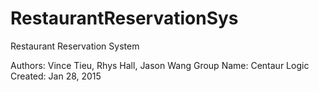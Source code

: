 # RestaurantReservationSys
Restaurant Reservation System

Authors: Vince Tieu, Rhys Hall, Jason Wang
Group Name: Centaur Logic
Created: Jan 28, 2015
